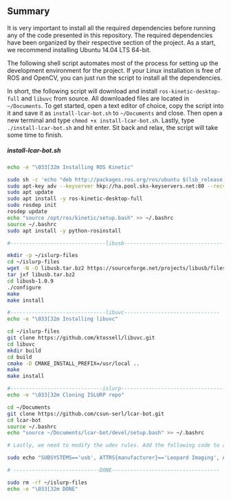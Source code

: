 ## Summary
It is very important to install all the required dependencies before running any of the code presented in this repository. The required dependencies have been organized by their respective section of the project. As a start, we recommend installing Ubuntu 14.04 LTS 64-bit.

The following shell script automates most of the process for setting up the development environment for the project. If your Linux installation is free of ROS and OpenCV, you can just run the script to install all the dependencies.

In short, the following script will download and install `ros-kinetic-desktop-full`  and `libuvc` from source. All downloaded files are located in `~/Documents`.
To get started, open a text editor of choice, copy the script into it and save it as `install-lcar-bot.sh` to `~/Documents` and close. Then open a new terminal and type `chmod +x install-lcar-bot.sh`. Lastly, type `./install-lcar-bot.sh` and hit enter. Sit back and relax, the script will take some time to finish.

##### install-lcar-bot.sh
```sh
echo -e "\033[32m Installing ROS Kinetic"

sudo sh -c 'echo "deb http://packages.ros.org/ros/ubuntu $(lsb_release -sc) main" > /etc/apt/sources.list.d/ros-latest.list'
sudo apt-key adv --keyserver hkp://ha.pool.sks-keyservers.net:80 --recv-key 0xB01FA116
sudo apt update
sudo apt install -y ros-kinetic-desktop-full
sudo rosdep init
rosdep update
echo "source /opt/ros/kinetic/setup.bash" >> ~/.bashrc
source ~/.bashrc
sudo apt install -y python-rosinstall

#-------------------------------libusb--------------------------------

mkdir -p ~/islurp-files
cd ~/islurp-files
wget -N -O libusb.tar.bz2 https://sourceforge.net/projects/libusb/files/libusb-1.0/libusb-1.0.9/libusb-1.0.9.tar.bz2/download
tar jxf libusb.tar.bz2
cd libusb-1.0.9
./configure
make
make install

#-------------------------------libuvc-------------------------------
echo -e "\033[32m Installing libuvc"

cd ~/islurp-files
git clone https://github.com/ktossell/libuvc.git
cd libuvc
mkdir build
cd build
cmake -D CMAKE_INSTALL_PREFIX=/usr/local ..
make
make install

#------------------------------islurp---------------------------------
echo -e "\033[32m Cloning ISLURP repo"

cd ~/Documents
git clone https://github.com/csun-serl/lcar-bot.git
cd lcar-bot
source ~/.bashrc
echo "source ~/Documents/lcar-bot/devel/setup.bash" >> ~/.bashrc

# Lastly, we need to modify the udev rules. Add the following code to a new file called `LI_Stereo.rules` and save it in the `/etc/udev/rules.d` directory:

sudo echo "SUBSYSTEMS=='usb', ATTRS{manufacturer}=='Leopard Imaging', ATTRS{product}=='LI-STEREO', GROUP:='video'" > /etc/udev/rules.d/li_stereo.

# ----------------------------DONE-----------------------------------

sudo rm -rf ~/islurp-files
echo -e "\033[32m DONE"

```
